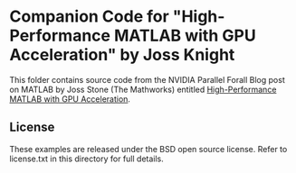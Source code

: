 Companion Code for "High-Performance MATLAB with GPU Acceleration" by Joss Knight
============================

This folder contains source code from the NVIDIA Parallel Forall Blog post on MATLAB by Joss Stone (The Mathworks) entitled [High-Performance MATLAB with GPU Acceleration](http://developer.nvidia.com/parallel-forall/high-performance-matlab-gpu-acceleration).

License
-------

These examples are released under the BSD open source license.  Refer to license.txt in this directory for full details.
